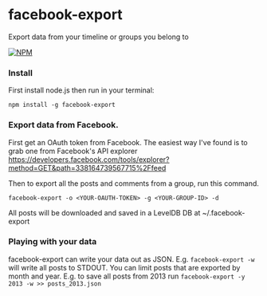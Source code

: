 facebook-export
===============

Export data from your timeline or groups you belong to

[![NPM](https://nodei.co/npm/facebook-export.png?downloads=true)](https://nodei.co/npm/facebook-export/)

### Install
First install node.js then run in your terminal:

`npm install -g facebook-export`

### Export data from Facebook.

First get an OAuth token from Facebook. The easiest way I've found is to grab one from Facebook's API explorer https://developers.facebook.com/tools/explorer?method=GET&path=338164739567715%2Ffeed

Then to export all the posts and comments from a group, run this command.

`facebook-export -o <YOUR-OAUTH-TOKEN> -g <YOUR-GROUP-ID> -d`

All posts will be downloaded and saved in a LevelDB DB at ~/.facebook-export

### Playing with your data
facebook-export can write your data out as JSON. E.g. `facebook-export -w` will write all posts to STDOUT. You can limit posts that are exported by month and year. E.g. to save all posts from 2013 run `facebook-export -y 2013 -w >> posts_2013.json`
